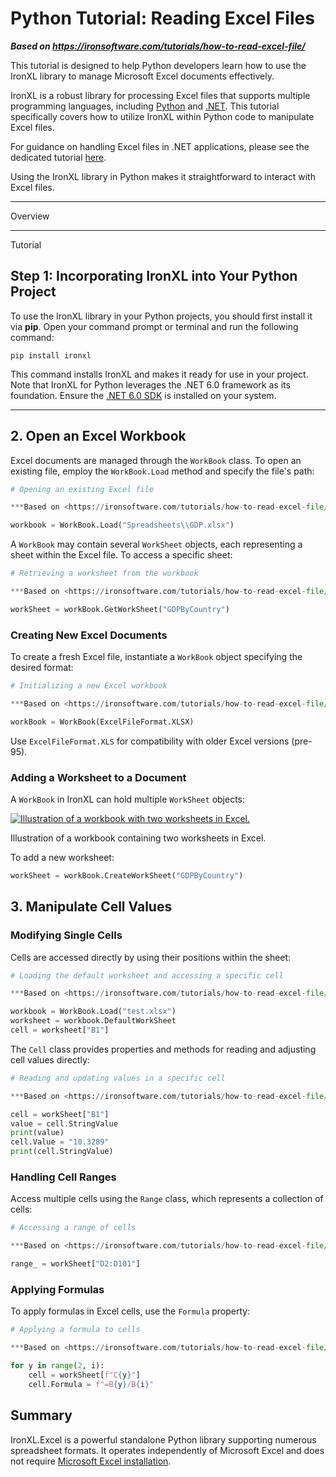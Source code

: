 # Python Tutorial: Reading Excel Files

***Based on <https://ironsoftware.com/tutorials/how-to-read-excel-file/>***


This tutorial is designed to help Python developers learn how to use the IronXL library to manage Microsoft Excel documents effectively.

IronXL is a robust library for processing Excel files that supports multiple programming languages, including [Python](https://ironsoftware.com/python/excel/) and [.NET](https://ironsoftware.com/csharp/excel/). This tutorial specifically covers how to utilize IronXL within Python code to manipulate Excel files.

For guidance on handling Excel files in .NET applications, please see the dedicated tutorial [here](https://ironsoftware.com/csharp/excel/tutorials/how-to-read-excel-file-csharp/).

Using the IronXL library in Python makes it straightforward to interact with Excel files.

<hr class="separator">

<p class="main-content__segment-title">Overview</p>

<hr class="separator">

<p class="main-content__segment-title">Tutorial</p>

## Step 1: Incorporating IronXL into Your Python Project

To use the IronXL library in your Python projects, you should first install it via **pip**. Open your command prompt or terminal and run the following command:

```shell
pip install ironxl
```

This command installs IronXL and makes it ready for use in your project. Note that IronXL for Python leverages the .NET 6.0 framework as its foundation. Ensure the [.NET 6.0 SDK](https://dotnet.microsoft.com/en-us/download/dotnet/6.0) is installed on your system.

<hr class="separator">

## 2. Open an Excel Workbook

Excel documents are managed through the `WorkBook` class. To open an existing file, employ the `WorkBook.Load` method and specify the file's path:

```python
# Opening an existing Excel file

***Based on <https://ironsoftware.com/tutorials/how-to-read-excel-file/>***

workbook = WorkBook.Load("Spreadsheets\\GDP.xlsx")
```

A `WorkBook` may contain several `WorkSheet` objects, each representing a sheet within the Excel file. To access a specific sheet:

```python
# Retrieving a worksheet from the workbook

***Based on <https://ironsoftware.com/tutorials/how-to-read-excel-file/>***

workSheet = workBook.GetWorkSheet("GDPByCountry")
```

### Creating New Excel Documents

To create a fresh Excel file, instantiate a `WorkBook` object specifying the desired format:

```python
# Initializing a new Excel workbook

***Based on <https://ironsoftware.com/tutorials/how-to-read-excel-file/>***

workBook = WorkBook(ExcelFileFormat.XLSX)
```

Use `ExcelFileFormat.XLS` for compatibility with older Excel versions (pre-95).

### Adding a Worksheet to a Document

A `WorkBook` in IronXL can hold multiple `WorkSheet` objects:

<div class="content-img-align-center">
  <a rel="nofollow" href="https://ironsoftware.com/img/tutorials/how-to-read-excel-file-csharp/work-book.png" target="_blank">
    <img src="https://ironsoftware.com/img/tutorials/how-to-read-excel-file-csharp/work-book.png" alt="Illustration of a workbook with two worksheets in Excel." class="img-responsive add-shadow img-margin" style="max-width:100%;">
  </a>
  <p class="content__image-caption">Illustration of a workbook containing two worksheets in Excel.</p>
</div>

To add a new worksheet:

```python
workSheet = workBook.CreateWorkSheet("GDPByCountry")
```

## 3. Manipulate Cell Values

### Modifying Single Cells

Cells are accessed directly by using their positions within the sheet:

```python
# Loading the default worksheet and accessing a specific cell

***Based on <https://ironsoftware.com/tutorials/how-to-read-excel-file/>***

workbook = WorkBook.Load("test.xlsx")
worksheet = workbook.DefaultWorkSheet
cell = worksheet["B1"]
```

The `Cell` class provides properties and methods for reading and adjusting cell values directly:

```python
# Reading and updating values in a specific cell

***Based on <https://ironsoftware.com/tutorials/how-to-read-excel-file/>***

cell = workSheet["B1"]
value = cell.StringValue
print(value)
cell.Value = "10.3289"
print(cell.StringValue)
```

### Handling Cell Ranges

Access multiple cells using the `Range` class, which represents a collection of cells:

```python
# Accessing a range of cells

***Based on <https://ironsoftware.com/tutorials/how-to-read-excel-file/>***

range_ = workSheet["D2:D101"]
```

### Applying Formulas

To apply formulas in Excel cells, use the `Formula` property:

```python
# Applying a formula to cells

***Based on <https://ironsoftware.com/tutorials/how-to-read-excel-file/>***

for y in range(2, i):
    cell = workSheet[f"C{y}"]
    cell.Formula = f"=B{y}/B{i}"
```

## Summary

IronXL.Excel is a powerful standalone Python library supporting numerous spreadsheet formats. It operates independently of Microsoft Excel and does not require [Microsoft Excel installation](https://products.office.com/en-us/excel).